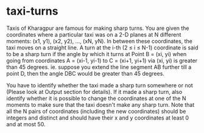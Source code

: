 # taxi-turns
Taxis of Kharagpur are famous for making sharp turns. You are given the coordinates where a particular taxi was on a 2-D planes at N different moments: (x1, y1), (x2, y2), ..., (xN, yN). In between these coordinates, the taxi moves on a straight line. A turn at the i-th (2 ≤ i ≤ N-1) coordinate is said to be a sharp turn if the angle by which it turns at Point B = (xi, yi) when going from coordinates A = (xi-1, yi-1) to C = (xi+1, yi+1) via (xi, yi) is greater than 45 degrees. ie. suppose you extend the line segment AB further till a point D, then the angle DBC would be greater than 45 degrees.

You have to identify whether the taxi made a sharp turn somewhere or not (Please look at Output section for details). If it made a sharp turn, also identify whether it is possible to change the coordinates at one of the N moments to make sure that the taxi doesn't make any sharp turn. Note that all the N pairs of coordinates (including the new coordinates) should be integers and distinct and should have their x and y coordinates at least 0 and at most 50.
